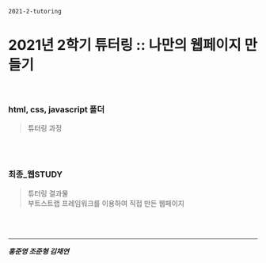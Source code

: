     2021-2-tutoring


2021년 2학기 튜터링 :: 나만의 웹페이지 만들기
===========

<br>

### html, css, javascript 폴더
  > 튜터링 과정                          

<br>
<br>

### 최종_웹STUDY
  > 튜터링 결과물   
  > 부트스트랩 프레임워크를 이용하여 직접 만든 웹페이지 

<br>
<br>

* * *

***홍준영   조준형   김채연***
